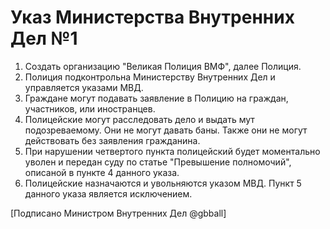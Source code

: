 # Указ Министерства Внутренних Дел №1

1. Создать организацию "Великая Полиция ВМФ", далее Полиция.
2. Полиция подконтрольна Министерству Внутренних Дел и управляется указами МВД.
3. Граждане могут подавать заявление в Полицию на граждан, участников, или иностранцев.
4. Полицейские могут расследовать дело и выдать мут подозреваемому. Они не могут давать баны. Также они не могут действовать без заявления гражданина.
5. При нарушении четвертого пункта полицейский будет  моментально уволен и передан суду по статье "Превышение полномочий", описаной в пункте 4 данного указа.
6. Полицейские назначаются и увольняются указом МВД. Пункт 5 данного указа является исключением.

[Подписано Министром Внутренних Дел @gbball]

